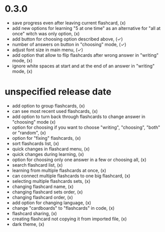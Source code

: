 # 0.3.0
- save progress even after leaving current flashcard, (x)
- add new options for learning "5 at one time" as an alternative for "all at once" witch was only option, (x)
- add button for choosing option described above, (✓)
- number of answers on button in "choosing" mode, (✓)
- adjust font size in main menu, (✓)
- add option that allow to flip flashcards after wrong answer in "writing" mode, (x)
- ignore white spaces at start and at the end of an answer in "writing" mode, (x)

# unspecified release date
- add option to group flashcards, (x)
- can see most recent used flashcards, (x)
- add option to turn back through flashcards to change answer in "choosing" mode (x)
- option for choosing if you want to choose "writing", "choosing", "both" or "random", (x)
- option for "fixing" flashcards, (x)
- sort flashcards list, (x)
- quick changes in flashcard menu, (x)
- quick changes during learning, (x)
- option for choosing only one answer in a few or choosing all, (x)
- search flashcard list, (x)
- learning from multiple flashcards at once, (x)
- can connect multiple flashcards to one big flashcard, (x)
- selecting multiple flashcards sets, (x)
- changing flashcard name, (x)
- changing flashcard sets order, (x)
- changing flashcard order, (x)
- add option for changing language, (x)
- change "cardboards" to "flashcards" in code, (x)
- flashcard sharing, (x)
- creating flashcard not copying it from imported file, (x)
- dark theme, (x)